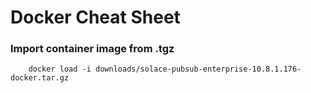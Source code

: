 # Docker Cheat Sheet

### Import container image from .tgz
        docker load -i downloads/solace-pubsub-enterprise-10.8.1.176-docker.tar.gz
 